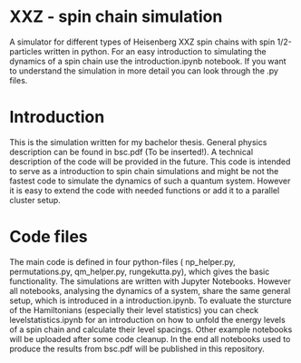 # XXZ - spin chain simulation 
A simulator for different types of Heisenberg XXZ spin chains with spin 1/2-particles written in python. For an easy introduction to simulating the dynamics of a spin chain use the introduction.ipynb notebook. If you want to understand the simulation in more detail you can look through the .py files.

# Introduction
This is the simulation written for my bachelor thesis. General physics description can be found in bsc.pdf (To be inserted!). A technical description of the code will be provided in the future. 
This code is intended to serve as a introduction to spin chain simulations and might be not the fastest code to simulate the dynamics of such a quantum system. However it is easy to extend the code with needed functions or add it to a parallel cluster setup. 

# Code files
The main code is defined in four python-files ( np_helper.py, permutations.py, qm_helper.py, rungekutta.py), which gives the basic functionality. The simulations are written with Jupyter Notebooks. However all notebooks, analysing the dynamics of a system, share the same general setup, which is introduced in a introduction.ipynb. 
To evaluate the sturcture of the Hamiltonians (especially their level statistics) you can check levelstatistics.ipynb for an introduction on how to unfold the energy levels of a spin chain and calculate their level spacings.
Other example notebooks will be uploaded after some code cleanup. In the end all notebooks used to produce the results from bsc.pdf will be published in this repository.




